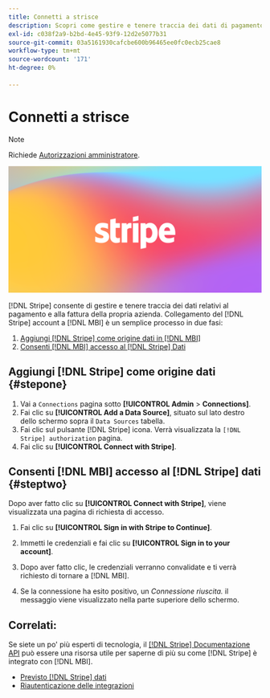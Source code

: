 ```yaml
---
title: Connetti a strisce
description: Scopri come gestire e tenere traccia dei dati di pagamento e fattura della tua azienda.
exl-id: c038f2a9-b2bd-4e45-93f9-12d2e5077b31
source-git-commit: 03a5161930cafcbe600b96465ee0fc0ecb25cae8
workflow-type: tm+mt
source-wordcount: '171'
ht-degree: 0%

---
```


# Connetti a strisce

>[!NOTE]
>
>Richiede [Autorizzazioni amministratore](../../../administrator/user-management/user-management.md).

![](../../../assets/stripe-logo.png)

[!DNL Stripe] consente di gestire e tenere traccia dei dati relativi al pagamento e alla fattura della propria azienda. Collegamento del [!DNL Stripe] account a [!DNL MBI] è un semplice processo in due fasi:

1. [Aggiungi [!DNL Stripe] come origine dati in [!DNL MBI]](#stepone)
1. [Consenti [!DNL MBI] accesso al [!DNL Stripe] Dati](#steptwo)

## Aggiungi [!DNL Stripe] come origine dati {#stepone}

1. Vai a `Connections` pagina sotto **[!UICONTROL Admin** > **Connections]**.
1. Fai clic su **[!UICONTROL Add a Data Source]**, situato sul lato destro dello schermo sopra il `Data Sources` tabella.
1. Fai clic sul pulsante [!DNL Stripe] icona. Verrà visualizzata la `[!DNL Stripe] authorization` pagina.
1. Fai clic su **[!UICONTROL Connect with Stripe]**.

## Consenti [!DNL MBI] accesso al [!DNL Stripe] dati {#steptwo}

Dopo aver fatto clic su **[!UICONTROL Connect with Stripe]**, viene visualizzata una pagina di richiesta di accesso.

1. Fai clic su **[!UICONTROL Sign in with Stripe to Continue]**.

1. Immetti le credenziali e fai clic su **[!UICONTROL Sign in to your account]**.

1. Dopo aver fatto clic, le credenziali verranno convalidate e ti verrà richiesto di tornare a [!DNL MBI].

1. Se la connessione ha esito positivo, un *Connessione riuscita.* il messaggio viene visualizzato nella parte superiore dello schermo.

## Correlati:

Se siete un po&#39; più esperti di tecnologia, il [[!DNL Stripe] Documentazione API](https://stripe.com/docs/api) può essere una risorsa utile per saperne di più su come [!DNL Stripe] è integrato con [!DNL MBI].

* [Previsto [!DNL Stripe] dati](../integrations/stripe-data.md)
* [Riautenticazione delle integrazioni](https://support.magento.com/hc/en-us/articles/360016733151)
